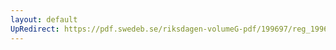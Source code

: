 ```yaml
---
layout: default
UpRedirect: https://pdf.swedeb.se/riksdagen-volumeG-pdf/199697/reg_199697/reg_199697_0284.pdf
---
```


